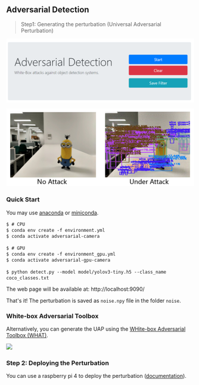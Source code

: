 ## Adversarial Detection

> Step1: Generating the perturbation (Universal Adversarial Perturbation)

![](../doc/web.png)

![](../doc/filter.jpg)

### Quick Start

You may use [anaconda](https://www.continuum.io/downloads) or [miniconda](https://conda.io/miniconda.html). 

```
$ # CPU
$ conda env create -f environment.yml
$ conda activate adversarial-camera

$ # GPU
$ conda env create -f environment_gpu.yml
$ conda activate adversarial-gpu-camera

$ python detect.py --model model/yolov3-tiny.h5 --class_name coco_classes.txt
```

The web page will be available at: http://localhost:9090/

That's it! The perturbation is saved as `noise.npy` file in the folder `noise`.



### White-box Adversarial Toolbox

Alternatively, you can generate the UAP using the [WHite-box Adversarial Toolbox (WHAT)](https://github.com/wuhanstudio/whitebox-adversarial-toolbox).

<img src="https://camo.githubusercontent.com/1aa1ac6b346540aa672c2f89fe93dc2e23ee478331fe9ad0f1c26d527fcdad8f/68747470733a2f2f776861742e777568616e73747564696f2e756b2f696d616765732f776861742e706e67" width=30%>



### Step 2: Deploying the Perturbation

You can use a raspberry pi 4 to deploy the perturbation ([documentation](../hardware/README.md)).
